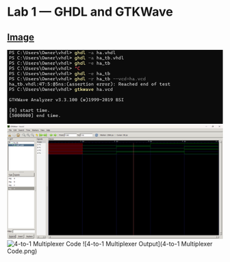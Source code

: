# **Lab 1 — GHDL and GTKWave**
## **<ins>Image</ins>** 
![Half-Adder Code](LabHalfAdderCode.png)
![Half-Adder Output](LabHalfAdderOutput.png)
![4-to-1 Multiplexer Code](Lab.png)
![4-to-1 Multiplexer Output](4-to-1 Multiplexer Code.png)

